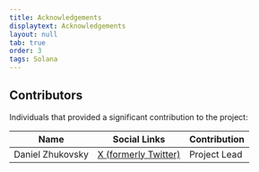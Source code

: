 ```yaml
---
title: Acknowledgements
displaytext: Acknowledgements
layout: null
tab: true
order: 3
tags: Solana
---
```


## Contributors
Individuals that provided a significant contribution to the project:

| Name | Social Links | Contribution |
| --- | --- | --- |
|  Daniel Zhukovsky | [X (formerly Twitter)](https://twitter.com/degndev) | Project Lead |